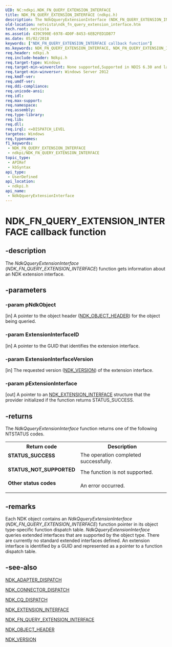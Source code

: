 ```yaml
---
UID: NC:ndkpi.NDK_FN_QUERY_EXTENSION_INTERFACE
title: NDK_FN_QUERY_EXTENSION_INTERFACE (ndkpi.h)
description: The NdkQqueryExtensionInterface (NDK_FN_QUERY_EXTENSION_INTERFACE) function gets information about an NDK extension interface.
old-location: netvista\ndk_fn_query_extension_interface.htm
tech.root: netvista
ms.assetid: 439C990E-6978-4D0F-8453-6EB2FED1DB77
ms.date: 05/02/2018
keywords: ["NDK_FN_QUERY_EXTENSION_INTERFACE callback function"]
ms.keywords: NDK_FN_QUERY_EXTENSION_INTERFACE, NDK_FN_QUERY_EXTENSION_INTERFACE callback, NdkQqueryExtensionInterface, NdkQqueryExtensionInterface callback function [Network Drivers Starting with Windows Vista], ndkpi/NdkQqueryExtensionInterface, netvista.ndk_fn_query_extension_interface
req.header: ndkpi.h
req.include-header: Ndkpi.h
req.target-type: Windows
req.target-min-winverclnt: None supported,Supported in NDIS 6.30 and later.
req.target-min-winversvr: Windows Server 2012
req.kmdf-ver: 
req.umdf-ver: 
req.ddi-compliance: 
req.unicode-ansi: 
req.idl: 
req.max-support: 
req.namespace: 
req.assembly: 
req.type-library: 
req.lib: 
req.dll: 
req.irql: <=DISPATCH_LEVEL
targetos: Windows
req.typenames: 
f1_keywords:
 - NDK_FN_QUERY_EXTENSION_INTERFACE
 - ndkpi/NDK_FN_QUERY_EXTENSION_INTERFACE
topic_type:
 - APIRef
 - kbSyntax
api_type:
 - UserDefined
api_location:
 - ndkpi.h
api_name:
 - NdkQqueryExtensionInterface
---
```


# NDK_FN_QUERY_EXTENSION_INTERFACE callback function


## -description

The <i>NdkQqueryExtensionInterface</i> (<i>NDK_FN_QUERY_EXTENSION_INTERFACE</i>) function gets information about an NDK extension interface.

## -parameters

### -param pNdkObject 

[in]
	A pointer to the object header (<a href="/windows-hardware/drivers/ddi/ndkpi/ns-ndkpi-_ndk_object_header">NDK_OBJECT_HEADER</a>) for the object being queried.

### -param ExtensionInterfaceID 

[in]
A pointer to the GUID that identifies the extension interface.

### -param ExtensionInterfaceVersion 

[in]
	The requested version (<a href="/windows/win32/api/ndkinfo/ns-ndkinfo-ndk_version">NDK_VERSION</a>) of the extension interface.

### -param pExtensionInterface 

[out]
A pointer to an   <a href="/windows-hardware/drivers/ddi/ndkpi/ns-ndkpi-_ndk_extension_interface">NDK_EXTENSION_INTERFACE</a> structure that the provider  initialized if the function returns STATUS_SUCCESS.

## -returns

The <i>NdkQqueryExtensionInterface</i> function returns one of the following NTSTATUS codes.

<table>
<tr>
<th>Return code</th>
<th>Description</th>
</tr>
<tr>
<td width="40%">
<dl>
<dt><b>STATUS_SUCCESS</b></dt>
</dl>
</td>
<td width="60%">
The operation completed successfully.

</td>
</tr>
<tr>
<td width="40%">
<dl>
<dt><b>STATUS_NOT_SUPPORTED</b></dt>
</dl>
</td>
<td width="60%">
The function is not supported.

</td>
</tr>
<tr>
<td width="40%">
<dl>
<dt><b>Other status codes</b></dt>
</dl>
</td>
<td width="60%">
An error occurred. 

</td>
</tr>
</table>

## -remarks

Each NDK object contains an <i>NdkQqueryExtensionInterface</i> (<i>NDK_FN_QUERY_EXTENSION_INTERFACE</i>) function pointer in its object type-specific function dispatch table.  <i>NdkQqueryExtensionInterface</i> queries extended interfaces that are supported by the object type. There are currently no standard extended interfaces defined. An extension interface is identified by a GUID and represented as a pointer to a function dispatch table.

## -see-also

<a href="/windows-hardware/drivers/ddi/ndkpi/ns-ndkpi-_ndk_adapter_dispatch">NDK_ADAPTER_DISPATCH</a>



<a href="/windows-hardware/drivers/ddi/ndkpi/ns-ndkpi-_ndk_connector_dispatch">NDK_CONNECTOR_DISPATCH</a>



<a href="/windows-hardware/drivers/ddi/ndkpi/ns-ndkpi-_ndk_cq_dispatch">NDK_CQ_DISPATCH</a>



<a href="/windows-hardware/drivers/ddi/ndkpi/ns-ndkpi-_ndk_extension_interface">NDK_EXTENSION_INTERFACE</a>



<a href="/windows-hardware/drivers/ddi/ndkpi/nc-ndkpi-ndk_fn_query_extension_interface">NDK_FN_QUERY_EXTENSION_INTERFACE</a>



<a href="/windows-hardware/drivers/ddi/ndkpi/ns-ndkpi-_ndk_object_header">NDK_OBJECT_HEADER</a>



<a href="/windows/win32/api/ndkinfo/ns-ndkinfo-ndk_version">NDK_VERSION</a>